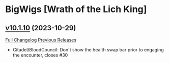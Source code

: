 # BigWigs [Wrath of the Lich King]

## [v10.1.10](https://github.com/BigWigsMods/BigWigs_WrathOfTheLichKing/tree/v10.1.10) (2023-10-29)
[Full Changelog](https://github.com/BigWigsMods/BigWigs_WrathOfTheLichKing/compare/v10.1.9...v10.1.10) [Previous Releases](https://github.com/BigWigsMods/BigWigs_WrathOfTheLichKing/releases)

- Citadel/BloodCouncil: Don't show the health swap bar prior to engaging the encounter, closes #30  

